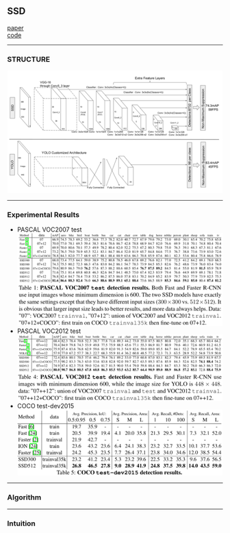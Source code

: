 ## SSD
[paper](https://arxiv.org/pdf/1611.10012.pdf)  
[code](https://github.com/weiliu89/caffe/tree/ssd)  

---
### STRUCTURE
![](src/Structure_0.png)  

---
### Experimental Results
* PASCAL VOC2007 test
![](src/ER_0.png)
* PASCAL VOC2012 test
![](src/ER_1.png)
* COCO test-dev2015
![](src/ER_2.png)  

---
### Algorithm  

---
### Intuition